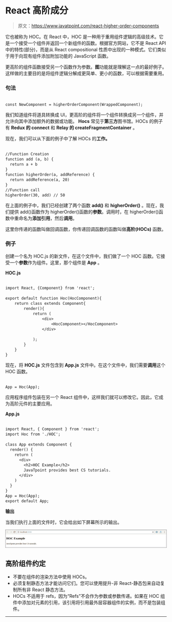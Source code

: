 # React 高阶成分

> 原文：<https://www.javatpoint.com/react-higher-order-components>

它也被称为 HOC。在 React 中，HOC 是一种用于重用组件逻辑的高级技术。它是一个接受一个组件并返回一个新组件的函数。根据官方网站，它不是 React API 中的特性(部分)，而是从 React compositional 性质中出现的一种模式。它们类似于用于向现有组件添加附加功能的 JavaScript 函数。

更高阶的组件函数接受另一个函数作为参数。**图**功能就是理解这一点的最好例子。这样做的主要目的是将组件逻辑分解成更简单、更小的函数，可以根据需要重用。

### 句法

```

const NewComponent = higherOrderComponent(WrappedComponent);

```

我们知道组件将道具转换成 UI，更高阶的组件将一个组件转换成另一个组件，并允许向其中添加额外的数据或功能。 **Hocs** 常见于**第三方**图书馆。HOCs 的例子有 **Redux 的 connect** 和 **Relay 的 createFragmentContainer** 。

现在，我们可以从下面的例子中了解 HOCs 的**工作。**

```

//Function Creation
function add (a, b) {
  return a + b
}
function higherOrder(a, addReference) {
  return addReference(a, 20)
}
//Function call
higherOrder(30, add) // 50

```

在上面的例子中，我们已经创建了两个函数 **add()** 和 **higherOrder()** 。现在，我们提供 add()函数作为 higherOrder()函数的**参数**。调用时，在 higherOrder()函数中重命名为**添加引用**，然后**调用**。

这里你传递的函数叫做回调函数，你传递回调函数的函数叫做**高阶(HOCs)** 函数。

### 例子

创建一个名为 HOC.js 的新文件，在这个文件中，我们做了一个 HOC 函数。它接受一个**参数**作为组件。这里，那个组件是 **App** 。

**HOC.js**

```

import React, {Component} from 'react';

export default function Hoc(HocComponent){
    return class extends Component{
        render(){
            return (
                <div>
                    <HocComponent></HocComponent>
                </div>

            );
        }
    } 
}

```

现在，将 **HOC.js** 文件包含到 **App.js** 文件中。在这个文件中，我们需要**调用**这个 HOC 函数。

```

App = Hoc(App);

```

应用程序组件包装在另一个 React 组件中，这样我们就可以修改它。因此，它成为高阶元件的主要应用。

**App.js**

```

import React, { Component } from 'react';
import Hoc from './HOC';

class App extends Component {
  render() {
    return (
      <div>
        <h2>HOC Example</h2>
        JavaTpoint provides best CS tutorials.
      </div>
    )
  }
}
App = Hoc(App);
export default App;

```

**输出**

当我们执行上面的文件时，它会给出如下屏幕所示的输出。

![React Higher-Order Components](img/9b80eeeb825fc010e16433c23ff8ad1f.png)

## 高阶组件约定

*   不要在组件的渲染方法中使用 HOCs。
*   必须复制静态方法才能访问它们。您可以使用提升-非 React-静态包来自动复制所有非 React 静态方法。
*   HOCs 不适用于 refs，因为“Refs”不会作为参数或参数传递。如果在 HOC 组件中添加对元素的引用，该引用将引用最外层容器组件的实例，而不是包装组件。

* * *